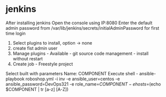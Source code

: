 # jenkins

After installing jenkins 
Open the console using IP:8080
Enter the default admin password from
/var/lib/jenkins/secrets/initialAdminPassword for first time login

1) Select plugins to install, option -> none
2) create fist admin user
3) Manage plugins - Available - git source code management - install without restart
4) Create job - Freestyle project

Select built with parameters
Name: COMPONENT
Execute shell - 
ansible-playbook roboshop.yml -i inv  -e ansible_user=centos -e ansible_password=DevOps321 -e role_name=${COMPONENT} -e hosts=$(echo $COMPONENT | tr [a-z] [A-Z])